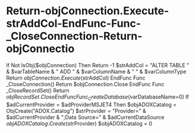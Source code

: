 # Return-objConnection.Execute-strAddCol-EndFunc-Func-_CloseConnection-Return-objConnectio
If Not IsObj($objConnection) Then Return -1     $strAddCol = "ALTER TABLE " &amp; $varTableName &amp; " ADD " &amp; $varColumnName &amp; " " &amp; $varColumnType     Return $objConnection.Execute($strAddCol) EndFunc  Func _CloseConnection()      Return $objConnection.Close EndFunc  Func _CloseRecordSet()     Return $objRecordSet.Close EndFunc  Func _CreateDatabase($varDatabaseName=0)     If $adCurrentProvider = $adProviderMSJET4 Then         $objADOXCatalog = ObjCreate("ADOX.Catalog")         $strProvider = "Provider=" &amp; $adCurrentProvider &amp; ";Data Source=" &amp; $adCurrentDataSource         $objADOXCatalog.Create($strProvider)         $objADOXCatalog = 0
